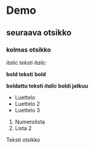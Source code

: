 # Demo
## seuraava otsikko
### kolmas otsikko

_italic teksti_ *italic*

__bold teksti__  **bold**

__boldattu teksti *italic* boldi jatkuu__

* Luettelo
 * Luettelo 2
 * Luettelo 3

1. Numerolista
2. Lista 2

Teksti otsikko
